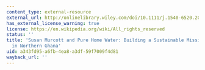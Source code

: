 ```yaml
---
content_type: external-resource
external_url: http://onlinelibrary.wiley.com/doi/10.1111/j.1540-6520.2011.00448.x/abstract
has_external_license_warning: true
license: https://en.wikipedia.org/wiki/All_rights_reserved
status: ''
title: 'Susan Murcott and Pure Home Water: Building a Sustainable Mission-Driven Enterprise
  in Northern Ghana'
uid: a343fd95-a6fb-4ea8-a3df-59f7009f4d81
wayback_url: ''
---
```


